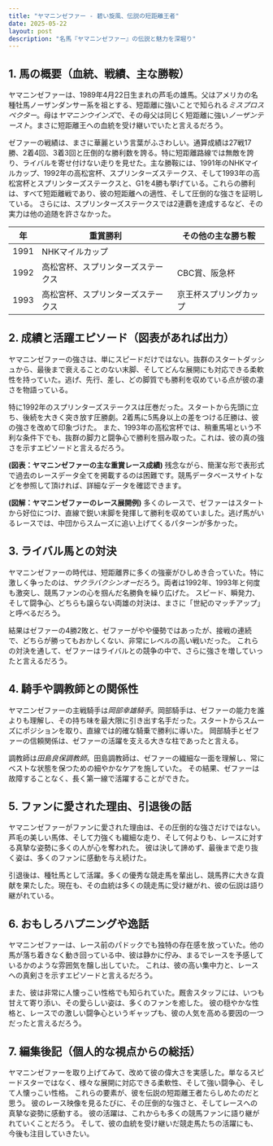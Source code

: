 ```yaml
---
title: "ヤマニンゼファー - 碧い旋風、伝説の短距離王者"
date: 2025-05-22
layout: post
description: "名馬『ヤマニンゼファー』の伝説と魅力を深堀り"
---
```


## 1. 馬の概要（血統、戦績、主な勝鞍）

ヤマニンゼファーは、1989年4月22日生まれの芦毛の雄馬。父はアメリカの名種牡馬ノーザンダンサー系を祖とする、短距離に強いことで知られる*ミスプロスペクター*。母は*ヤマニンウインズ*で、その母父は同じく短距離に強い*ノーザンテースト*。まさに短距離王への血統を受け継いでいたと言えるだろう。

ゼファーの戦績は、まさに華麗という言葉がふさわしい。通算成績は27戦17勝、2着4回、3着3回と圧倒的な勝利数を誇る。特に短距離路線では無敵を誇り、ライバルを寄せ付けない走りを見せた。主な勝鞍には、1991年のNHKマイルカップ、1992年の高松宮杯、スプリンターズステークス、そして1993年の高松宮杯とスプリンターズステークスと、G1を4勝も挙げている。これらの勝利は、すべて短距離戦であり、彼の短距離への適性、そして圧倒的な強さを証明している。  さらには、スプリンターズステークスでは2連覇を達成するなど、その実力は他の追随を許さなかった。

| 年 | 重賞勝利 | その他の主な勝ち鞍 |
|---|---|---|
| 1991 | NHKマイルカップ |  |
| 1992 | 高松宮杯、スプリンターズステークス |  CBC賞、阪急杯 |
| 1993 | 高松宮杯、スプリンターズステークス |  京王杯スプリングカップ |


## 2. 成績と活躍エピソード（図表があれば出力）

ヤマニンゼファーの強さは、単にスピードだけではない。抜群のスタートダッシュから、最後まで衰えることのない末脚、そしてどんな展開にも対応できる柔軟性を持っていた。逃げ、先行、差し、どの脚質でも勝利を収めている点が彼の凄さを物語っている。

特に1992年のスプリンターズステークスは圧巻だった。スタートから先頭に立ち、後続を大きく突き放す圧勝劇。2着馬に5馬身以上の差をつける圧勝は、彼の強さを改めて印象づけた。  また、1993年の高松宮杯では、稍重馬場という不利な条件下でも、抜群の脚力と闘争心で勝利を掴み取った。これは、彼の真の強さを示すエピソードと言えるだろう。

**(図表：ヤマニンゼファーの主な重賞レース成績)**  残念ながら、簡潔な形で表形式で過去のレースデータ全てを掲載するのは困難です。競馬データベースサイトなどを参照して頂ければ、詳細なデータを確認できます。

**(図解：ヤマニンゼファーのレース展開例)**  多くのレースで、ゼファーはスタートから好位につけ、直線で鋭い末脚を発揮して勝利を収めていました。逃げ馬がいるレースでは、中団からスムーズに追い上げてくるパターンが多かった。


## 3. ライバル馬との対決

ヤマニンゼファーの時代は、短距離界に多くの強豪がひしめき合っていた。特に激しく争ったのは、*サクラバクシンオー*だろう。両者は1992年、1993年と何度も激突し、競馬ファンの心を掴んだ名勝負を繰り広げた。  スピード、瞬発力、そして闘争心、どちらも譲らない両雄の対決は、まさに「世紀のマッチアップ」と呼べるだろう。

結果はゼファーの4勝2敗と、ゼファーがやや優勢ではあったが、接戦の連続で、どちらが勝ってもおかしくない、非常にレベルの高い戦いだった。  これらの対決を通して、ゼファーはライバルとの競争の中で、さらに強さを増していったと言えるだろう。


## 4. 騎手や調教師との関係性

ヤマニンゼファーの主戦騎手は*岡部幸雄騎手*。岡部騎手は、ゼファーの能力を誰よりも理解し、その持ち味を最大限に引き出す名手だった。スタートからスムーズにポジションを取り、直線では的確な騎乗で勝利に導いた。  岡部騎手とゼファーの信頼関係は、ゼファーの活躍を支える大きな柱であったと言える。

調教師は*田島良保調教師*。田島調教師は、ゼファーの繊細な一面を理解し、常にベストな状態を保つための細やかなケアを施していた。  その結果、ゼファーは故障することなく、長く第一線で活躍することができた。


## 5. ファンに愛された理由、引退後の話

ヤマニンゼファーがファンに愛された理由は、その圧倒的な強さだけではない。芦毛の美しい馬体、そして力強くも繊細な走り、そして何よりも、レースに対する真摯な姿勢に多くの人が心を奪われた。  彼は決して諦めず、最後まで走り抜く姿は、多くのファンに感動を与え続けた。

引退後は、種牡馬として活躍。多くの優秀な競走馬を輩出し、競馬界に大きな貢献を果たした。現在も、その血統は多くの競走馬に受け継がれ、彼の伝説は語り継がれている。


## 6. おもしろハプニングや逸話

ヤマニンゼファーは、レース前のパドックでも独特の存在感を放っていた。他の馬が落ち着きなく動き回っている中、彼は静かに佇み、まるでレースを予感しているかのような雰囲気を醸し出していた。  これは、彼の高い集中力と、レースへの真剣さを示すエピソードと言えるだろう。

また、彼は非常に人懐っこい性格でも知られていた。厩舎スタッフには、いつも甘えて寄り添い、その愛らしい姿は、多くのファンを癒した。  彼の穏やかな性格と、レースでの激しい闘争心というギャップも、彼の人気を高める要因の一つだったと言えるだろう。


## 7. 編集後記（個人的な視点からの総括）

ヤマニンゼファーを取り上げてみて、改めて彼の偉大さを実感した。単なるスピードスターではなく、様々な展開に対応できる柔軟性、そして強い闘争心、そして人懐っこい性格。  これらの要素が、彼を伝説の短距離王者たらしめたのだと思う。  彼のレース映像を見るたびに、その圧倒的な強さと、そしてレースへの真摯な姿勢に感動する。  彼の活躍は、これからも多くの競馬ファンに語り継がれていくことだろう。  そして、彼の血統を受け継いだ競走馬たちの活躍にも、今後も注目していきたい。
